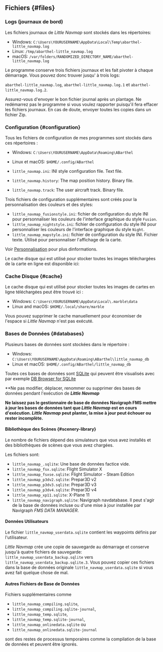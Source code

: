 ## Fichiers {#files}

### Logs (journaux de bord)

Les fichiers journaux de _Little Navmap_ sont stockés dans les répertoires:

* Windows: `C:\Users\YOURUSERNAME\AppData\Local\Temp\abarthel-little_navmap.log`
* Linux: `/tmp/abarthel-little_navmap.log`
* macOS: `/var/folders/RANDOMIZED_DIRECTORY_NAME/abarthel-little_navmap.log`

Le programme conserve trois fichiers journaux et les fait pivoter à chaque démarrage. Vous pouvez donc trouver jusqu' à trois logs:

`abarthel-little_navmap.log`, `abarthel-little_navmap.log.1` et `abarthel-little_navmap.log.2`.

Assurez-vous d'envoyer le bon fichier journal après un plantage. Ne redémarrez pas le programme si vous voulez rapporter puisqu'il fera effacer les fichiers journaux. En cas de doute, envoyer toutes les copies dans un fichier Zip.

### Configuration {#configuration}

Tous les fichiers de configuration de mes programmes sont stockés dans ces répertoires :

* Windows: `C:\Users\YOURUSERNAME\AppData\Roaming\ABarthel`
* Linux et macOS: `$HOME/.config/ABarthel`

* `little_navmap.ini`: INI style configuration file. Text file.
* `little_navmap.history`: The map position history. Binary file.
* `little_navmap.track`: The user aircraft track. Binary file.

Trois fichiers de configuration supplémentaires sont créés pour la personnalisation des couleurs et des styles:

* `little_navmap_fusionstyle.ini`: fichier de configuration du style INI pour personnaliser les couleurs de l'interface graphique du style `Fusion`.
* `little_navmap_nightstyle.ini`: fichier de configuration du style INI pour personnaliser les couleurs de l'interface graphique du style `Night`.
* `little_navmap_mapstyle.ini`: fichier de configuration du style INI. Fichier texte. Utilisé pour personnaliser l'affichage de la carte.

Voir [Personnalisation](CUSTOMIZE.md) pour plus dinformations.

Le cache disque qui est utilisé pour stocker toutes les images téléchargées de la carte en ligne est disponible ici:

### Cache Disque {#cache}

Le cache disque qui est utilisé pour stocker toutes les images de cartes en ligne téléchargées peut être trouvé ici :

* Windows: `C:\Users\YOURUSERNAME\AppData\Local\.marble\data`
* Linux and macOS: `$HOME/.local/share/marble`

Vous pouvez supprimer le cache manuellement pour économiser de l'espace si _Little Navmap_ n'est pas exécuté.

### Bases de Données {#databases}

Plusieurs bases de données sont stockées dans le répertoire :

* Windows: `C:\Users\YOURUSERNAME\AppData\Roaming\ABarthel\little_navmap_db`
* Linux et macOS: `$HOME/.config/ABarthel/little_navmap_db`

Toutes ces bases de données sont [SQLite](http://sqlite.org) qui peuvent être visualisés avec par exemple [DB Browser for SQLite](https://github.com/sqlitebrowser/sqlitebrowser/releases) 

**Ne pas modifier, déplacer, renommer ou supprimer des bases de données pendant l'exécution de **_Little Navmap_** 

**Ne laissez pas le gestionnaire de base de données Navigraph FMS mettre à jour les bases de données tant que **_Little Navmap_** est en cours d'exécution. **_Little Navmap_** peut planter, la mise à jour peut échouer ou rester incomplète.**

#### Bibliothèque des Scènes {#scenery-library}

Le nombre de fichiers dépend des simulateurs que vous avez installés et des bibliothèques de scènes que vous avez chargées.

Les fichiers sont:

* `little_navmap_.sqlite`: Une base de données factice vide.
* `little_navmap_fsx.sqlite`: Flight Simulator X
* `little_navmap_fsxse.sqlite`: Flight Simulator - Steam Edition
* `little_navmap_p3dv2.sqlite`: Prepar3D v2
* `little_navmap_p3dv3.sqlite`: Prepar3D v3
* `little_navmap_p3dv4.sqlite`: Prepar3D v4
* `little_navmap_xp11.sqlite`: X-Plane 11
* `little_navmap_navigraph.sqlite`: Navigraph navdatabase. Il peut s'agir de la base de données incluse ou d'une mise à jour installée par Navigraph _FMS DATA MANAGER_.

#### Données Utilisateurs

Le fichier `little_navmap_userdata.sqlite` contient les waypoints définis par l'utilisateur. 

_Little Navmap_ crée une copie de sauvegarde au démarrage et conserve jusqu'à quatre fichiers de sauvegarde: `little_navmap_userdata_backup.sqlite` vers `little_navmap_userdata_backup.sqlite.3`. Vous pouvez copier ces fichiers dans la base de données originale `little_navmap_userdata.sqlite` si vous avez fait quelque chose de mal.

#### Autres Fichiers de Base de Données

Fichiers supplémentaires comme

* `little_navmap_compiling.sqlite`,
* `little_navmap_compiling.sqlite-journal`,
* `little_navmap_temp.sqlite`,
* `little_navmap_temp.sqlite-journal`,
* `little_navmap_onlinedata.sqlite` ou
* `little_navmap_onlinedata.sqlite-journal`

sont des restes de processus temporaires comme la compilation de la base de données et peuvent être ignorés.
